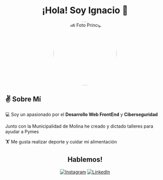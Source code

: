 <h1 align="center">¡Hola! Soy Ignacio 👋</h1>
<p align="center">
  <img src="https://media.licdn.com/dms/image/v2/D5603AQFfsTIa4CwCKQ/profile-displayphoto-shrink_400_400/profile-displayphoto-shrink_400_400/0/1698287720809?e=1729728000&v=beta&t=Gpy_Y1klKIa1EGtNm8onzDUh_3JtQSOcnZXZz-AeubY" alt="Mi Foto Principal" width="200" height="200" style="border-radius: 50%;">
</p>

<h2>✌️ Sobre Mí</h2>
<p>💻 Soy un apasionado por el <strong>Desarrollo Web FrontEnd</strong> y <strong>Ciberseguridad</strong></p>
<p> Junto con la Municipalidad de Molina he creado y dictado talleres para ayudar a Pymes </p>
<p>🏋️ Me gusta realizar deporte y cuidar mi alimentación</p>

<h2 align="center">Hablemos!</h2>

<p align="center">
  <a href="https://www.instagram.com/ignacioo.js"><img src="https://img.shields.io/badge/Instagram-%23E4405F.svg?style=for-the-badge&logo=instagram&logoColor=white" alt="Instagram"/></a>
  <a href="https://www.linkedin.com/in/ignacionunez27/"><img src="https://img.shields.io/badge/LinkedIn-%230077B5.svg?style=for-the-badge&logo=linkedin&logoColor=white" alt="LinkedIn"/></a>
</p>
